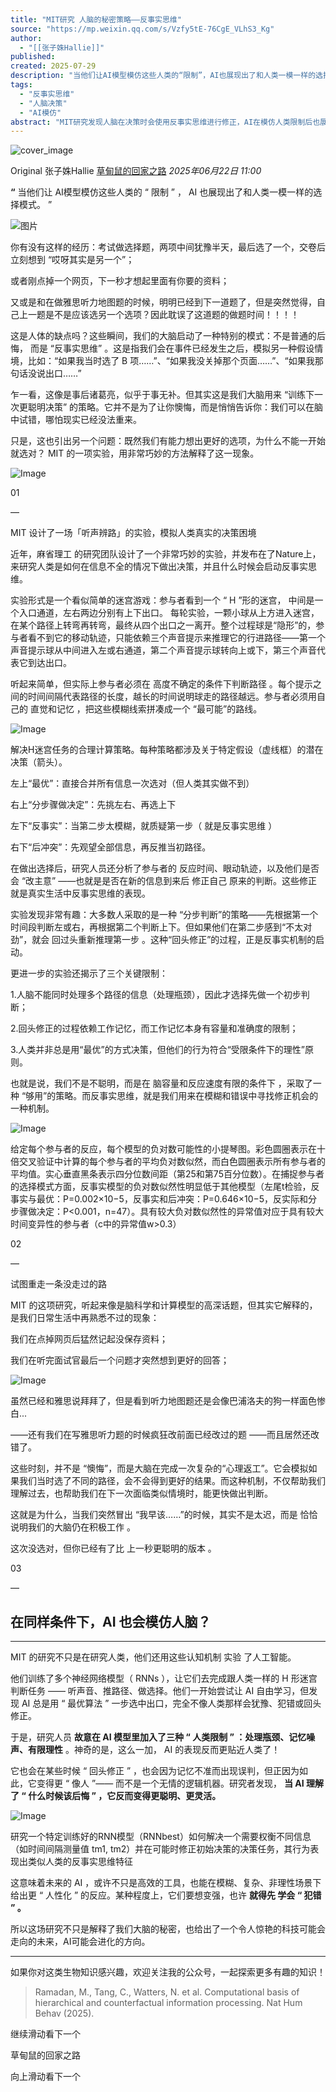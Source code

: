 ```yaml
---
title: "MIT研究 人脑的秘密策略——反事实思维"
source: "https://mp.weixin.qq.com/s/Vzfy5tE-76CgE_VLhS3_Kg"
author:
  - "[[张子姝Hallie]]"
published:
created: 2025-07-29
description: "当他们让AI模型模仿这些人类的“限制”，AI也展现出了和人类一模一样的选择模式。"
tags:
  - "反事实思维"
  - "人脑决策"
  - "AI模仿"
abstract: "MIT研究发现人脑在决策时会使用反事实思维进行修正，AI在模仿人类限制后也展现出类似行为。"
---
```

![cover_image](https://mmbiz.qpic.cn/sz_mmbiz_jpg/icRhsrTC44kIRXGrPjyvLFlHicNcBcib6cMrpicGVBZZtGvwhhLYD9ZlE7N6Q5v44VE8PLpSzG7HXJ537joouvyTzg/0?wx_fmt=jpeg)

Original 张子姝Hallie [草甸鼠的回家之路](https://mp.weixin.qq.com/s/) *2025年06月22日 11:00*

**“** 当他们让 AI模型模仿这些人类的 “ 限制 ” ， AI 也展现出了和人类一模一样的选择模式。 ”  

![图片](https://mmbiz.qpic.cn/sz_mmbiz_gif/icRhsrTC44kJLunHkXFajyok57f1n9arydPH3fgUZjK3Bemwwby3OTI4FtFT3uwKfyd9ExydLd9tIjF2SUMRWPw/640?wx_fmt=gif&from=appmsg&wxfrom=5&wx_lazy=1&randomid=e8mh5ykx&tp=webp)

你有没有这样的经历：考试做选择题，两项中间犹豫半天，最后选了一个，交卷后立刻想到 “哎呀其实是另一个”；

或者刚点掉一个网页，下一秒才想起里面有你要的资料；

又或是和在做雅思听力地图题的时候，明明已经到下一道题了，但是突然觉得，自己上一题是不是应该选另一个选项？因此耽误了这道题的做题时间！！！！

这是人体的缺点吗？这些瞬间，我们的大脑启动了一种特别的模式：不是普通的后悔， 而是 “反事实思维” 。这是指我们会在事件已经发生之后，模拟另一种假设情境，比如：“如果我当时选了 B 项……”、“如果我没关掉那个页面……”、“如果我那句话没说出口……”

乍一看，这像是事后诸葛亮，似乎于事无补。但其实这是我们大脑用来 “训练下一次更聪明决策” 的策略。它并不是为了让你懊悔，而是悄悄告诉你：我们可以在脑中试错，哪怕现实已经没法重来。

只是，这也引出另一个问题：既然我们有能力想出更好的选项，为什么不能一开始就选对？ MIT 的一项实验，用非常巧妙的方法解释了这一现象。

![Image](https://mmbiz.qpic.cn/sz_mmbiz_png/icRhsrTC44kIRXGrPjyvLFlHicNcBcib6cMqYJ4rIagP657ubU4DuDZbZ1oxJHzM76jdI7tqHohl9Lzc0JPnZcH9w/640?wx_fmt=png&from=appmsg&randomid=fhoqlzh3&watermark=1&tp=webp&wxfrom=5&wx_lazy=1)

  

  

01

—

  

MIT 设计了一场「听声辨路」的实验，模拟人类真实的决策困境

近年，麻省理工 的研究团队设计了一个非常巧妙的实验，并发布在了Nature上，来研究人类是如何在信息不全的情况下做出决策，并且什么时候会启动反事实思维。

实验形式是一个看似简单的迷宫游戏：参与者看到一个 “ H ”形的迷宫， 中间是一个入口通道，左右两边分别有上下出口。 每轮实验，一颗小球从上方进入迷宫，在某个路径上转弯再转弯，最终从四个出口之一离开。整个过程球是“隐形”的，参与者看不到它的移动轨迹，只能依赖三个声音提示来推理它的行进路径——第一个声音提示球从中间进入左或右通道，第二个声音提示球转向上或下，第三个声音代表它到达出口。

听起来简单，但实际上参与者必须在 高度不确定的条件下判断路径 。每个提示之间的时间间隔代表路径的长度，越长的时间说明球走的路径越远。参与者必须用自己的 直觉和记忆 ，把这些模糊线索拼凑成一个 “最可能”的路线。

![Image](https://mp.weixin.qq.com/s/www.w3.org/2000/svg'%20xmlns:xlink='http://www.w3.org/1999/xlink'%3E%3Ctitle%3E%3C/title%3E%3Cg%20stroke='none'%20stroke-width='1'%20fill='none'%20fill-rule='evenodd'%20fill-opacity='0'%3E%3Cg%20transform='translate(-249.000000,%20-126.000000)'%20fill='%23FFFFFF'%3E%3Crect%20x='249'%20y='126'%20width='1'%20height='1'%3E%3C/rect%3E%3C/g%3E%3C/g%3E%3C/svg%3E)

解决H迷宫任务的合理计算策略。每种策略都涉及关于特定假设（虚线框）的潜在决策（箭头）。  

左上“最优”：直接合并所有信息一次选对（但人类其实做不到）

右上“分步骤做决定”：先挑左右、再选上下

左下“反事实”：当第二步太模糊，就质疑第一步（ 就是反事实思维 ）

右下“后冲突”：先观望全部信息，再反推当初路径。

  

在做出选择后，研究人员还分析了参与者的 反应时间、眼动轨迹，以及他们是否会 “改主意” ——也就是是否在新的信息到来后 修正自己 原来的判断。这些修正就是真实生活中反事实思维的表现。

实验发现非常有趣：大多数人采取的是一种 “分步判断”的策略——先根据第一个时间段判断左或右，再根据第二个判断上下。但如果他们在第二步感到“不太对劲”，就会 回过头重新推理第一步 。这种“回头修正”的过程，正是反事实机制的启动。

更进一步的实验还揭示了三个关键限制：

1.人脑不能同时处理多个路径的信息（处理瓶颈），因此才选择先做一个初步判断；

2.回头修正的过程依赖工作记忆，而工作记忆本身有容量和准确度的限制；

3.人类并非总是用“最优”的方式决策，但他们的行为符合“受限条件下的理性”原则。

也就是说，我们不是不聪明，而是在 脑容量和反应速度有限的条件下 ，采取了一种 “够用”的策略。而反事实思维，就是我们用来在模糊和错误中寻找修正机会的一种机制。

![Image](https://mp.weixin.qq.com/s/www.w3.org/2000/svg'%20xmlns:xlink='http://www.w3.org/1999/xlink'%3E%3Ctitle%3E%3C/title%3E%3Cg%20stroke='none'%20stroke-width='1'%20fill='none'%20fill-rule='evenodd'%20fill-opacity='0'%3E%3Cg%20transform='translate(-249.000000,%20-126.000000)'%20fill='%23FFFFFF'%3E%3Crect%20x='249'%20y='126'%20width='1'%20height='1'%3E%3C/rect%3E%3C/g%3E%3C/g%3E%3C/svg%3E)

给定每个参与者的反应，每个模型的负对数可能性的小提琴图。彩色圆圈表示在十倍交叉验证中计算的每个参与者的平均负对数似然，而白色圆圈表示所有参与者的平均值。实心垂直黑条表示四分位数间距（第25和第75百分位数）。在捕捉参与者的选择模式方面，反事实模型的负对数似然性明显低于其他模型（左尾t检验，反事实与最优：P=0.002×10−5，反事实和后冲突：P=0.646×10−5，反实际和分步骤做决定：P<0.001，n=47）。具有较大负对数似然性的异常值对应于具有较大时间变异性的参与者（c中的异常值w>0.3）

  

02

—  

试图重走一条没走过的路

  

MIT 的这项研究，听起来像是脑科学和计算模型的高深话题，但其实它解释的，是我们日常生活中再熟悉不过的现象：

我们在点掉网页后猛然记起没保存资料；

我们在听完面试官最后一个问题才突然想到更好的回答；

![Image](https://mp.weixin.qq.com/s/www.w3.org/2000/svg'%20xmlns:xlink='http://www.w3.org/1999/xlink'%3E%3Ctitle%3E%3C/title%3E%3Cg%20stroke='none'%20stroke-width='1'%20fill='none'%20fill-rule='evenodd'%20fill-opacity='0'%3E%3Cg%20transform='translate(-249.000000,%20-126.000000)'%20fill='%23FFFFFF'%3E%3Crect%20x='249'%20y='126'%20width='1'%20height='1'%3E%3C/rect%3E%3C/g%3E%3C/g%3E%3C/svg%3E)

虽然已经和雅思说拜拜了，但是看到听力地图题还是会像巴浦洛夫的狗一样面色惨白...

——还有我们在写雅思听力题的时候疯狂改前面已经改过的题 ——而且居然还改错了。

这些时刻，并不是 “懊悔”，而是大脑在完成一次复杂的“心理返工”。它会模拟如果我们当时选了不同的路径，会不会得到更好的结果。而这种机制，不仅帮助我们理解过去，也帮助我们在下一次面临类似情境时，能更快做出判断。

这就是为什么，当我们突然冒出 “我早该……”的时候，其实不是太迟，而是 恰恰说明我们的大脑仍在积极工作 。

这次没选对，但你已经有了比 上一秒更聪明的版本 。

  

03

—  

## 在同样条件下，AI 也会模仿人脑？

---

MIT 的研究不只是在研究人类，他们还用这些认知机制 实验 了人工智能。

他们训练了多个神经网络模型（ RNNs ），让它们去完成跟人类一样的 H 形迷宫判断任务 —— 听声音、推路径、做选择。他们一开始尝试让 AI 自由学习，但发现 AI 总是用 “ 最优算法 ” 一步选中出口，完全不像人类那样会犹豫、犯错或回头修正。

于是，研究人员 **故意在 AI 模型里加入了三种 “ 人类限制 ” ：处理瓶颈、记忆噪声、有限理性** 。神奇的是，这么一加， AI 的表现反而更贴近人类了！

它也会在某些时候 “ 回头修正 ” ，也会因为记忆不准而出现误判，但正因为如此，它变得更 “ 像人 ”—— 而不是一个无情的逻辑机器。研究者发现， **当 AI 理解了 “ 什么时候该后悔 ” ，它反而变得更聪明、更灵活。**

![Image](https://mp.weixin.qq.com/s/www.w3.org/2000/svg'%20xmlns:xlink='http://www.w3.org/1999/xlink'%3E%3Ctitle%3E%3C/title%3E%3Cg%20stroke='none'%20stroke-width='1'%20fill='none'%20fill-rule='evenodd'%20fill-opacity='0'%3E%3Cg%20transform='translate(-249.000000,%20-126.000000)'%20fill='%23FFFFFF'%3E%3Crect%20x='249'%20y='126'%20width='1'%20height='1'%3E%3C/rect%3E%3C/g%3E%3C/g%3E%3C/svg%3E)

研究一个特定训练好的RNN模型（RNNbest）如何解决一个需要权衡不同信息（如时间间隔测量值 tm1, tm2）并在可能时修正初始决策的决策任务，其行为表现出类似人类的反事实思维特征

这意味着未来的 AI ，或许不只是高效的工具，也能在模糊、复杂、非理性场景下给出更 “ 人性化 ” 的反应。某种程度上，它们要想变强，也许 **就得先 学会 “ 犯错 ” 。**

所以这场研究不只是解释了我们大脑的秘密，也给出了一个令人惊艳的科技可能会走向的未来，AI可能会进化的方向。

  

---

  

如果你对这类生物知识感兴趣，欢迎关注我的公众号，一起探索更多有趣的知识！

> Ramadan, M., Tang, C., Watters, N. et al. Computational basis of hierarchical and counterfactual information processing. Nat Hum Behav (2025).

  

  

  

继续滑动看下一个

草甸鼠的回家之路

向上滑动看下一个